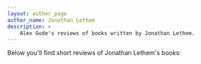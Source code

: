 ```yaml
---
layout: author_page
author_name: Jonathan Lethem
description: >
    Alex Gude's reviews of books written by Jonathan Lethem.
---
```


Below you'll find short reviews of Jonathan Lethem's books: